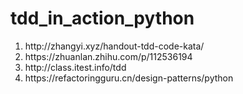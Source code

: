 # tdd_in_action_python
<ol>
  <li>http://zhangyi.xyz/handout-tdd-code-kata/</li>
  <li>https://zhuanlan.zhihu.com/p/112536194</li>
  <li>http://class.itest.info/tdd</li>
  <li>https://refactoringguru.cn/design-patterns/python</li>
</ol>

